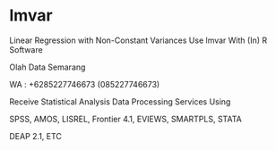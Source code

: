 # lmvar
Linear Regression with Non-Constant Variances Use lmvar With (In) R Software

Olah Data Semarang

WA : +6285227746673 (085227746673)

Receive Statistical Analysis Data Processing Services Using

SPSS, AMOS, LISREL, Frontier 4.1, EVIEWS, SMARTPLS, STATA

DEAP 2.1, ETC
